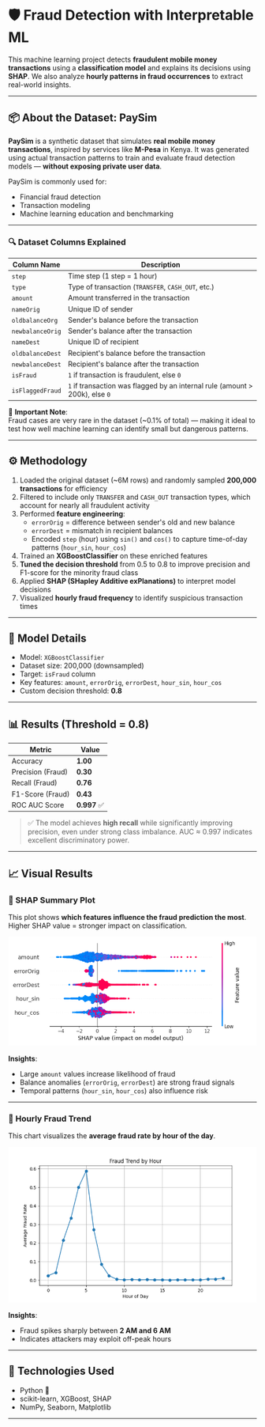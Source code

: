 # 🛡️ Fraud Detection with Interpretable ML

This machine learning project detects **fraudulent mobile money transactions** using a **classification model** and explains its decisions using **SHAP**. We also analyze **hourly patterns in fraud occurrences** to extract real-world insights.

---

## 📦 About the Dataset: PaySim

**PaySim** is a synthetic dataset that simulates **real mobile money transactions**, inspired by services like **M-Pesa** in Kenya. It was generated using actual transaction patterns to train and evaluate fraud detection models — **without exposing private user data**.

PaySim is commonly used for:
- Financial fraud detection
- Transaction modeling
- Machine learning education and benchmarking

---

### 🔍 Dataset Columns Explained

| Column Name       | Description |
|-------------------|-------------|
| `step`            | Time step (1 step = 1 hour) |
| `type`            | Type of transaction (`TRANSFER`, `CASH_OUT`, etc.) |
| `amount`          | Amount transferred in the transaction |
| `nameOrig`        | Unique ID of sender |
| `oldbalanceOrg`   | Sender's balance before the transaction |
| `newbalanceOrig`  | Sender's balance after the transaction |
| `nameDest`        | Unique ID of recipient |
| `oldbalanceDest`  | Recipient's balance before the transaction |
| `newbalanceDest`  | Recipient's balance after the transaction |
| `isFraud`         | `1` if transaction is fraudulent, else `0` |
| `isFlaggedFraud`  | `1` if transaction was flagged by an internal rule (amount > 200k), else `0` |

🧠 **Important Note**:  
Fraud cases are very rare in the dataset (~0.1% of total) — making it ideal to test how well machine learning can identify small but dangerous patterns.

---

## ⚙️ Methodology

1. Loaded the original dataset (~6M rows) and randomly sampled **200,000 transactions** for efficiency  
2. Filtered to include only `TRANSFER` and `CASH_OUT` transaction types, which account for nearly all fraudulent activity  
3. Performed **feature engineering**:
   - `errorOrig` = difference between sender's old and new balance  
   - `errorDest` = mismatch in recipient balances  
   - Encoded `step` (hour) using `sin()` and `cos()` to capture time-of-day patterns (`hour_sin`, `hour_cos`)  
4. Trained an **XGBoostClassifier** on these enriched features  
5. **Tuned the decision threshold** from 0.5 to 0.8 to improve precision and F1-score for the minority fraud class  
6. Applied **SHAP (SHapley Additive exPlanations)** to interpret model decisions  
7. Visualized **hourly fraud frequency** to identify suspicious transaction times  

---

## 🧠 Model Details

- Model: `XGBoostClassifier`
- Dataset size: 200,000 (downsampled)
- Target: `isFraud` column
- Key features: `amount`, `errorOrig`, `errorDest`, `hour_sin`, `hour_cos`
- Custom decision threshold: **0.8**

---

## 📊 Results (Threshold = 0.8)

| Metric               | Value      |
|----------------------|------------|
| Accuracy             | **1.00**   |
| Precision (Fraud)    | **0.30**   |
| Recall (Fraud)       | **0.76**   |
| F1-Score (Fraud)     | **0.43**   |
| ROC AUC Score        | **0.997** ✅ |

> ✅ The model achieves **high recall** while significantly improving precision, even under strong class imbalance. AUC ≈ 0.997 indicates excellent discriminatory power.

---

## 📈 Visual Results

### 🔹 SHAP Summary Plot

This plot shows **which features influence the fraud prediction the most**.  
Higher SHAP value = stronger impact on classification.

![SHAP Summary](outputs/shap_summary.png)

**Insights**:
- Large `amount` values increase likelihood of fraud
- Balance anomalies (`errorOrig`, `errorDest`) are strong fraud signals
- Temporal patterns (`hour_sin`, `hour_cos`) also influence risk

---

### 🔹 Hourly Fraud Trend

This chart visualizes the **average fraud rate by hour of the day**.

![Fraud Hourly Trend](outputs/hourly_fraud_trend.png)

**Insights**:
- Fraud spikes sharply between **2 AM and 6 AM**
- Indicates attackers may exploit off-peak hours

---

## 🧪 Technologies Used

- Python 🐍  
- scikit-learn, XGBoost, SHAP  
- NumPy, Seaborn, Matplotlib  

---
